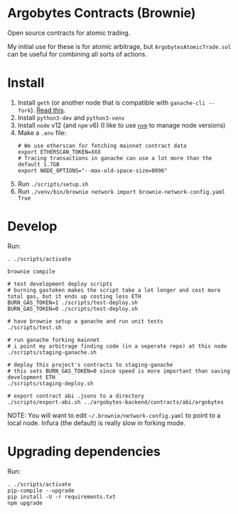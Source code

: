 # Argobytes Contracts (Brownie)

Open source contracts for atomic trading.

My initial use for these is for atomic arbitrage, but `ArgobytesAtomicTrade.sol` can be useful for combining all sorts of actions.


# Install

1. Install `geth` (or another node that is compatible with `ganache-cli --fork`). [Read this](https://gist.github.com/WyseNynja/89179917d209d10e6ea27c5f2f8f88f1).
2. Install `python3-dev` and `python3-venv`
3. Install `node` v12 (and `npm` v6) (I like to use [`nvm`](https://github.com/nvm-sh/nvm) to manage node versions)
4. Make a `.env` file:
    ```
    # We use etherscan for fetching mainnet contract data
    export ETHERSCAN_TOKEN=XXX
    # Tracing transactions in ganache can use a lot more than the default 1.7GB
    export NODE_OPTIONS="--max-old-space-size=8096"
    ```
5. Run `./scripts/setup.sh`
6. Run `./venv/bin/brownie network import brownie-network-config.yaml True`


# Develop

Run:

    . ./scripts/activate

    brownie compile

    # test development deploy scripts
    # burning gastoken makes the script take a lot longer and cost more total gas, but it ends up costing less ETH
    BURN_GAS_TOKEN=1 ./scripts/test-deploy.sh
    BURN_GAS_TOKEN=0 ./scripts/test-deploy.sh

    # have brownie setup a ganache and run unit tests
    ./scripts/test.sh

    # run ganache forking mainnet
    # i point my arbitrage finding code (in a seperate repo) at this node
    ./scripts/staging-ganache.sh

    # deploy this project's contracts to staging-ganache
    # this sets BURN_GAS_TOKEN=0 since speed is more important than saving development ETH
    ./scripts/staging-deploy.sh

    # export contract abi .jsons to a directory
    ./scripts/export-abi.sh ../argobytes-backend/contracts/abi/argobytes

NOTE: You will want to edit `~/.brownie/network-config.yaml` to point to a local node. Infura (the default) is really slow in forking mode.


# Upgrading dependencies

Run:

    . ./scripts/activate
    pip-compile --upgrade
    pip install -U -r requirements.txt
    npm upgrade
